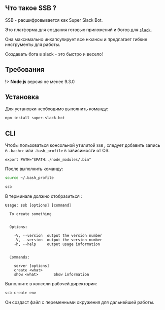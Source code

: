 ## Что такое SSB ?
SSB - расшифровывается как Super Slack Bot.

Это платформа для создания готовых приложений и ботов для [`slack`](https://slack.com/).

Она максимально инкапсулирует все нюансы и предлагает гибкие инструменты для работы.

Создавать бота в slack - это быстро и весело!

## Требования

!> **Node js** версия не менее 9.3.0

## Установка 
Для установки необходимо выполнить команду:

```bash
npm install super-slack-bot
```

## CLI
Чтобы пользоваться консольной утилитой `SSB` , следует добавить запись в `.bashrc` или `.bash_profile` в зависимости от OS.
 ```text
export PATH="$PATH:./node_modules/.bin"
```

После выполнить команду:

```bash
source ~/.bash_profile
```
```bash
ssb
```
В терминале должно отобразиться :
```wiki
Usage: ssb [options] [command]

  To create something


  Options:

    -V, --version  output the version number
    -V, --version  output the version number
    -h, --help     output usage information


  Commands:

    server [options]
    create <what>
    show <what>       Show information

```

Выполните в консоли рабочей директории:

```bash
ssb create env
```

Он создаст файл с переменными окружения для дальнейшей работы.